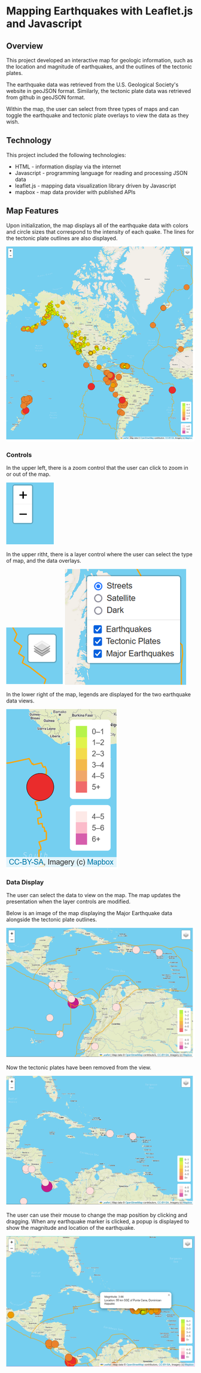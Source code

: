 # Mapping Earthquakes with Leaflet.js and Javascript
## Overview
This project developed an interactive map for geologic information, such as the location and magnitude of earthquakes, and the outlines of the tectonic plates.

The earthquake data was retrieved from the U.S. Geological Society's website in geoJSON format.  Similarly, the tectonic plate data was retrieved from github in geoJSON format.

Within the map, the user can select from three types of maps and can toggle the earthquake and tectonic plate overlays to view the data as they wish.

## Technology
This project included the following technologies:
* HTML - information display via the internet
* Javascript - programming language for reading and processing JSON data
* leaflet.js - mapping data visualization library driven by Javascript
* mapbox - map data provider with published APIs

## Map Features
Upon initialization, the map displays all of the earthquake data with colors and circle sizes that correspond to the intensity of each quake.  The lines for the tectonic plate outlines are also displayed.

![Initial View](Resources/Leaflet-Basic-Map.png)

### Controls

In the upper left, there is a zoom control that the user can click to zoom in or out of the map.

![Zoom control](Resources/zoom-control.png)

In the  upper ritht, there is a layer control where the user can select the type of map, and the data overlays.

![Layer Control](Resources/Layer-control.png)   ![Layer Control Expanded](Resources/Layer-control-expanded.png)

In the lower right of the map, legends are displayed for the two earthquake data views.

![Legends](Resources/Legends.png)

### Data Display
The user can select the data to view on the map.  The map updates the presentation when the layer controls are modified.

Below is an image of the map displaying the Major Earthquake data alongside the tectonic plate outlines.

![Major Earthquakes with Plates](Resources/Major-Earthquakes-plates.png)

Now the tectonic plates have been removed from the view.

![Major Earthquakes without Plates](Resources/Major-Earthquakes-no-plates.png)

The user can use their mouse to change the map position by clicking and dragging.  When any earthquake marker is clicked, a popup is displayed to show the magnitude and location of the earthquake.

![Informative Popup](Resources/Popup.png)
